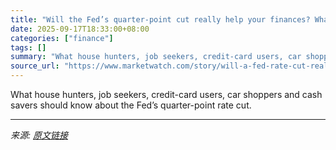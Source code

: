 ```yaml
---
title: "Will the Fed’s quarter-point cut really help your finances? What it means for mortgages, credit-card bills, savings rates and more."
date: 2025-09-17T18:33:00+08:00
categories: ["finance"]
tags: []
summary: "What house hunters, job seekers, credit-card users, car shoppers and cash savers should know about the Fed’s quarter-point rate cut."
source_url: "https://www.marketwatch.com/story/will-a-fed-rate-cut-really-help-your-finances-what-it-would-mean-for-mortgages-credit-card-bills-savings-rates-and-more-9d3b7c16?mod=mw_rss_topstories"
---
```


What house hunters, job seekers, credit-card users, car shoppers and cash savers should know about the Fed’s quarter-point rate cut.

---

*来源: [原文链接](https://www.marketwatch.com/story/will-a-fed-rate-cut-really-help-your-finances-what-it-would-mean-for-mortgages-credit-card-bills-savings-rates-and-more-9d3b7c16?mod=mw_rss_topstories)*
